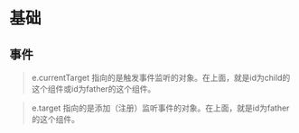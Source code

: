 # 基础
## 事件
>e.currentTarget 指向的是触发事件监听的对象。在上面，就是id为child的这个组件或id为father的这个组件。

>e.target 指向的是添加（注册）监听事件的对象。在上面，就是id为father的这个组件。
